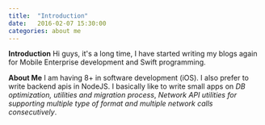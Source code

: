 ```yaml
---
title:  "Introduction"
date:   2016-02-07 15:30:00
categories: about me
---
```


**Introduction**
Hi guys, it's a long time, I have started writing my blogs again for Mobile Enterprise development and Swift programming.

**About Me**
I am having 8+ in software development (iOS). I also prefer to write backend apis in NodeJS. I basically like to write small apps on *DB optimization, utilities and migration process*, *Network API utilities for supporting multiple type of format and multiple network calls consecutively*.
